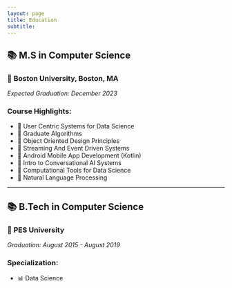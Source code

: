 ```yaml
---
layout: page
title: Education
subtitle: 
---
```


## **📚 M.S in Computer Science** 
### 📍 **Boston University, Boston, MA**
*Expected Graduation: December 2023*

### **Course Highlights:**
- 📘 User Centric Systems for Data Science
- 📘 Graduate Algorithms
- 📘 Object Oriented Design Principles
- 📘 Streaming And Event Driven Systems
- 📘 Android Mobile App Development (Kotlin)
- 📘 Intro to Conversational AI Systems
- 📘 Computational Tools for Data Science
- 📘 Natural Language Processing

---

## **📚 B.Tech in Computer Science** 
### 📍 **PES University**
*Graduation: August 2015 - August 2019*

### **Specialization**:
- 📊 Data Science

